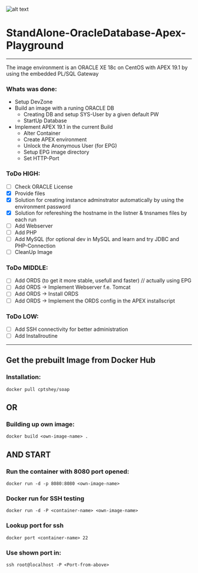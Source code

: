 ![alt text](http://digitalreaktor.ddns.net/odbs/soap_logo.png "S.O.A.P")
# StandAlone-OracleDatabase-Apex-Playground

---
The image environment is an ORACLE XE 18c on CentOS with APEX 19.1 by using the embedded PL/SQL Gateway

### Whats was done: ###
* Setup DevZone
* Build an image with a runing ORACLE DB
  * Creating DB and setup SYS-User by a given default PW
  * StartUp Database
* Implement APEX 19.1 in the current Build
  * Alter Container
  * Create APEX environment
  * Unlock the Anonymous User (for EPG)
  * Setup EPG image directory
  * Set HTTP-Port

### ToDo HIGH: ###
- [ ] Check ORACLE License
- [x] Provide files
- [x] Solution for creating instance adminstrator automatically by using the environment password
- [x] Solution for refereshing the hostname in the listner & tnsnames files by each run
- [ ] Add Webserver
- [ ] Add PHP
- [ ] Add MySQL (for optional dev in MySQL and learn and try JDBC and PHP-Connection 
- [ ] CleanUp Image
### ToDo MIDDLE: ###
- [ ] Add ORDS (to get it more stable, usefull and faster) // actually using EPG
- [ ] Add ORDS -> Implement Webserver f.e. Tomcat
- [ ] Add ORDS -> Install ORDS
- [ ] Add ORDS -> Implement the ORDS config in the APEX installscript
### ToDo LOW: ###
- [ ] Add SSH connectivity for better administration
- [ ] Add Installroutine

---
## Get the prebuilt Image from Docker Hub ##
### Installation: ###
```
docker pull cptshey/soap
```
## OR ##

### Building up own image: ###
```
docker build <own-image-name> .
```
## AND START ##

### Run the container with 8080 port opened: ###
```
docker run -d -p 8080:8080 <own-image-name>
```

### Docker run for SSH testing ###
```
docker run -d -P <container-name> <own-image-name>

```
### Lookup port for ssh ###

```
docker port <container-name> 22

```
### Use shown port in: ###

```
ssh root@localhost -P <Port-from-above>

```
